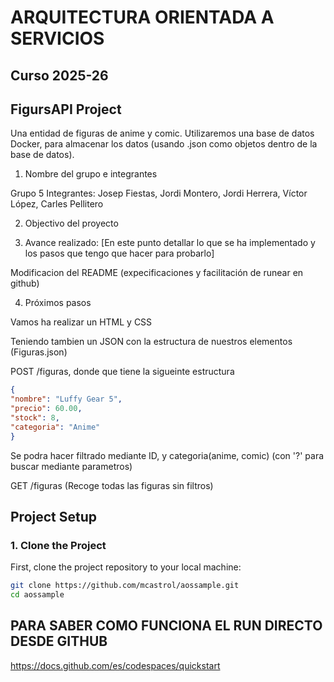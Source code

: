 # ARQUITECTURA ORIENTADA A SERVICIOS 
## Curso 2025-26 
## FigursAPI Project
Una entidad de figuras de anime y comic.
Utilizaremos una base de datos Docker, para almacenar los datos (usando .json como objetos dentro de la base de datos).

1) Nombre del grupo e integrantes

Grupo 5
Integrantes: Josep Fiestas, Jordi Montero, Jordi Herrera, Víctor López, Carles Pellitero


2) Objectivo del proyecto

3) Avance realizado: [En este punto detallar lo que se ha implementado y los pasos que tengo que hacer para probarlo]

Modificacion del README (expecificaciones y facilitación de runear en github)


4) Próximos pasos

Vamos ha realizar un HTML y CSS

Teniendo tambien un JSON con la estructura de nuestros elementos (Figuras.json)

POST /figuras, donde que tiene la sigueinte estructura
  ```json
{
  "nombre": "Luffy Gear 5",
  "precio": 60.00,
  "stock": 8,
  "categoria": "Anime"
}
  ```

Se podra hacer filtrado mediante ID, y categoria(anime, comic) (con '?' para buscar mediante parametros)

GET /figuras (Recoge todas las figuras sin filtros)


## Project Setup

### 1. **Clone the Project**

First, clone the project repository to your local machine:

```bash
git clone https://github.com/mcastrol/aossample.git
cd aossample
```
## PARA SABER COMO FUNCIONA EL RUN DIRECTO DESDE GITHUB
https://docs.github.com/es/codespaces/quickstart 
